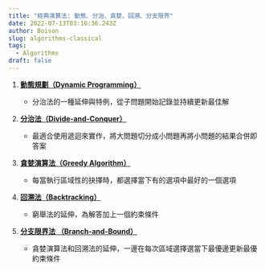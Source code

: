 ```yaml
---
title: "經典演算法: 動態、分治、貪婪、回溯、分支限界"
date: 2022-07-13T03:16:36.243Z
author: Boison
slug: algorithms-classical
tags:
  - Algorithms
draft: false
---
```

1. **[動態規劃（Dynamic Programming）](https://boison.tw/2022/07/algorithms-dac-dp/)**

   * 分治法的一種延伸與特例，從子問題開始記錄並持續更新最佳解
2. **[分治法（Divide-and-Conquer）](https://boison.tw/2022/07/algorithms-dac-dp/)**

   * 最適合使用遞迴來實作，將大問題切分成小問題再將小問題的結果合併即答案
3. **[貪婪演算法（Greedy Algorithm）](https://boison.tw/2022/07/algorithms-greedy/)**

   * 每當執行區域性的抉擇時，都選擇當下有的選項中最好的一個選項
4. **[回溯法（Backtracking）](https://boison.tw/2022/07/algorithms-backtracking/)**

   * 窮舉法的延伸，為解答加上一個約束條件
5. **[分支限界法 （Branch-and-Bound）](https://boison.tw/2022/07/algorithms-bb/)**

   * 貪婪演算法和回溯法的延伸，一邊在每次區域選擇選當下最優邊更新最優約束條件